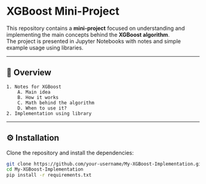 # XGBoost Mini-Project

This repository contains a **mini-project** focused on understanding and implementing the main concepts behind the **XGBoost algorithm**.  
The project is presented in Jupyter Notebooks with notes and simple example usage using libraries.

---

## 📖 Overview
    1. Notes for XGBoost
        A. Main idea
        B. How it works
        C. Math behind the algorithm
        D. When to use it?
    2. Implementation using library

---

## ⚙️ Installation
Clone the repository and install the dependencies:

```bash
git clone https://github.com/your-username/My-XGBoost-Implementation.git
cd My-XGBoost-Implementation
pip install -r requirements.txt
